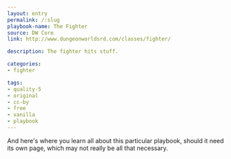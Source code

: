 ```yaml
---
layout: entry
permalink: /:slug
playbook-name: The Fighter
source: DW Core
link: http://www.dungeonworldsrd.com/classes/fighter/

description: The fighter hits stuff.

categories:
- fighter

tags:
- quality-5
- original
- cc-by
- free
- vanilla
- playbook
---
```


And here's where you learn all about this particular playbook, should it need its own page, which may not really be all that necessary.

